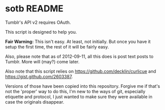 # sotb README

Tumblr's API v2 requires OAuth.

This script is designed to help you.

**Fair Warning:** This isn't easy. At least, not initially. But once you have it setup the first time, the rest of it will be fairly easy.

Also, please note that as of 2012-09-11, all this does is post text posts to Tumblr. More will (may?) come later.

Also note that this script relies on <https://github.com/decklin/curlicue> and <https://gist.github.com/2603387>.

Versions of those have been copied into this repository. Forgive me if that's not the 'proper' way to do this, I'm new to the ways of git, especially etiquette and protocol, I just wanted to make sure they were available in case the originals disappear.
